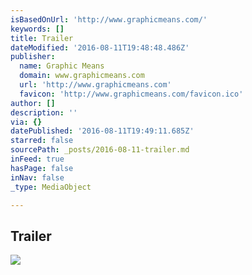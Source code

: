 ```yaml
---
isBasedOnUrl: 'http://www.graphicmeans.com/'
keywords: []
title: Trailer
dateModified: '2016-08-11T19:48:48.486Z'
publisher:
  name: Graphic Means
  domain: www.graphicmeans.com
  url: 'http://www.graphicmeans.com'
  favicon: 'http://www.graphicmeans.com/favicon.ico'
author: []
description: ''
via: {}
datePublished: '2016-08-11T19:49:11.685Z'
starred: false
sourcePath: _posts/2016-08-11-trailer.md
inFeed: true
hasPage: false
inNav: false
_type: MediaObject

---
```

<article style=""><h1>Trailer</h1><img src="http://static1.squarespace.com/static/53ffb187e4b0a79fcdf08ba1/t/54b06c5be4b096ab49878459/1470877419924/?format=1000w" /></article>